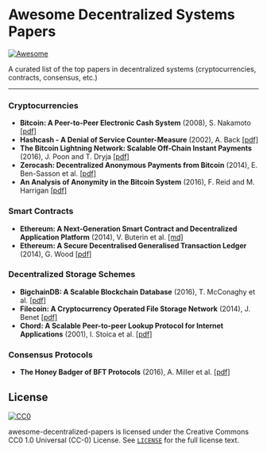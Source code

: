 # Awesome Decentralized Systems Papers

[![Awesome](https://cdn.rawgit.com/sindresorhus/awesome/d7305f38d29fed78fa85652e3a63e154dd8e8829/media/badge.svg)](https://github.com/sindresorhus/awesome)

A curated list of the top papers in decentralized systems (cryptocurrencies, contracts, consensus, etc.)

* * *

### Cryptocurrencies
- **Bitcoin: A Peer-to-Peer Electronic Cash System** (2008), S. Nakamoto [[pdf]](https://bitcoin.org/bitcoin.pdf)
- **Hashcash - A Denial of Service Counter-Measure** (2002), A. Back [[pdf]](http://www.hashcash.org/hashcash.pdf)
- **The Bitcoin Lightning Network: Scalable Off-Chain Instant Payments** (2016), J. Poon and T. Dryja [[pdf]](https://lightning.network/lightning-network-paper.pdf)
- **Zerocash: Decentralized Anonymous Payments from Bitcoin** (2014), E. Ben-Sasson et al. [[pdf]](http://zerocash-project.org/media/pdf/zerocash-extended-20140518.pdf)
- **An Analysis of Anonymity in the Bitcoin System** (2016), F. Reid and M. Harrigan [[pdf]]( https://arxiv.org/pdf/1107.4524.pdf)

### Smart Contracts
- **Ethereum: A Next-Generation Smart Contract and Decentralized Application Platform** (2014), V. Buterin et al. [[md]](https://github.com/ethereum/wiki/wiki/White-Paper)
- **Ethereum: A Secure Decentralised Generalised Transaction Ledger** (2014), G. Wood [[pdf]](http://gavwood.com/paper.pdf)

### Decentralized Storage Schemes
- **BigchainDB: A Scalable Blockchain Database** (2016), T. McConaghy et al. [[pdf]](https://www.bigchaindb.com/whitepaper/bigchaindb-whitepaper.pdf)
- **Filecoin: A Cryptocurrency Operated File Storage Network** (2014), J. Benet [[pdf]](http://filecoin.io/filecoin.pdf)
- **Chord: A Scalable Peer-to-peer Lookup Protocol for Internet Applications** (2001), I. Stoica et al. [[pdf]](https://pdos.csail.mit.edu/papers/ton:chord/paper-ton.pdf)

### Consensus Protocols
- **The Honey Badger of BFT Protocols** (2016), A. Miller et al. [[pdf]](https://eprint.iacr.org/2016/199.pdf)

<!-- TODO: monetary policies, markets?, research labs, and top researchers -->
## License
[![CC0](http://mirrors.creativecommons.org/presskit/buttons/88x31/svg/cc-zero.svg)](https://creativecommons.org/publicdomain/zero/1.0/)

awesome-decentralized-papers is licensed under the Creative Commons CC0 1.0 Universal (CC-0) License. See [`LICENSE`](LICENSE) for the full license text.
